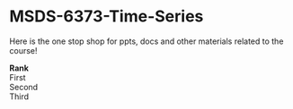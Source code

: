 # MSDS-6373-Time-Series
Here is the one stop shop for ppts, docs and other materials related to the course!

**Rank**  
First  
Second   
Third  
